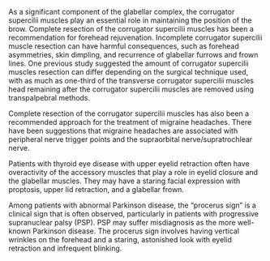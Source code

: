 As a significant component of the glabellar complex, the corrugator supercilii muscles play an essential role in maintaining the position of the brow. Complete resection of the corrugator supercilii muscles has been a recommendation for forehead rejuvenation. Incomplete corrugator supercilii muscle resection can have harmful consequences, such as forehead asymmetries, skin dimpling, and recurrence of glabellar furrows and frown lines. One previous study suggested the amount of corrugator supercilii muscles resection can differ depending on the surgical technique used, with as much as one-third of the transverse corrugator supercilii muscles head remaining after the corrugator supercilii muscles are removed using transpalpebral methods.

Complete resection of the corrugator supercilii muscles has also been a recommended approach for the treatment of migraine headaches. There have been suggestions that migraine headaches are associated with peripheral nerve trigger points and the supraorbital nerve/supratrochlear nerve.

Patients with thyroid eye disease with upper eyelid retraction often have overactivity of the accessory muscles that play a role in eyelid closure and the glabellar muscles. They may have a staring facial expression with proptosis, upper lid retraction, and a glabellar frown.

Among patients with abnormal Parkinson disease, the “procerus sign” is a clinical sign that is often observed, particularly in patients with progressive supranuclear palsy (PSP). PSP may suffer misdiagnosis as the more well-known Parkinson disease. The procerus sign involves having vertical wrinkles on the forehead and a staring, astonished look with eyelid retraction and infrequent blinking.